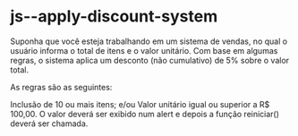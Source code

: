 # js--apply-discount-system

Suponha que você esteja trabalhando em um sistema de vendas, no qual o usuário informa o total de itens e o valor unitário. Com base em algumas regras, o sistema aplica um desconto (não cumulativo) de 5% sobre o valor total.

As regras são as seguintes:

Inclusão de 10 ou mais itens; e/ou
Valor unitário igual ou superior a R$ 100,00.
O valor deverá ser exibido num alert e depois a função reiniciar() deverá ser chamada.
